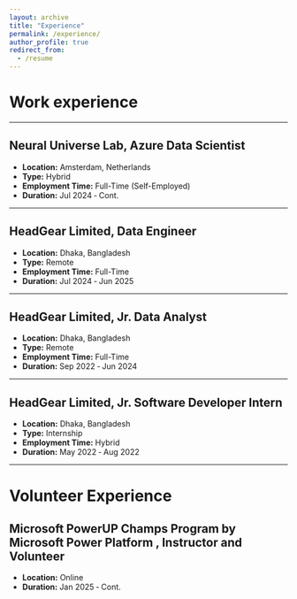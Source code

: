 ```yaml
---
layout: archive
title: "Experience"
permalink: /experience/
author_profile: true
redirect_from:
  - /resume
---
```

Work experience
======

---
## Neural Universe Lab, Azure Data Scientist 
- **Location:** Amsterdam, Netherlands
- **Type:** Hybrid
- **Employment Time:** Full-Time (Self-Employed)
- **Duration:** Jul 2024 ‑ Cont.

---
## HeadGear Limited, Data Engineer    
- **Location:** Dhaka, Bangladesh    
- **Type:** Remote    
- **Employment Time:** Full-Time  
- **Duration:** Jul 2024 ‑ Jun 2025  

---
## HeadGear Limited, Jr. Data Analyst
- **Location:** Dhaka, Bangladesh
- **Type:** Remote
- **Employment Time:** Full-Time
- **Duration:** Sep 2022 ‑ Jun 2024

---
## HeadGear Limited, Jr. Software Developer Intern
- **Location:** Dhaka, Bangladesh
- **Type:** Internship
- **Employment Time:** Hybrid
- **Duration:** May 2022 ‑ Aug 2022


---
# Volunteer Experience
## Microsoft PowerUP Champs Program by Microsoft Power Platform , Instructor and Volunteer
- **Location:** Online
- **Duration:** Jan 2025 ‑ Cont.
